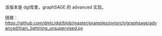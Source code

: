 该版本是 dgl库里，graphSAGE 的 advanced 实现。

链接：https://github.com/dmlc/dgl/blob/master/examples/pytorch/graphsage/advanced/train_lightning_unsupervised.py